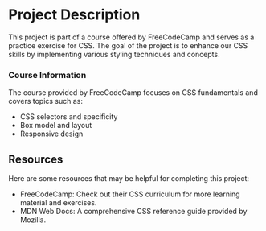 # Project Description
This project is part of a course offered by FreeCodeCamp and serves as a practice exercise for CSS. The goal of the project is to enhance our CSS skills by implementing various styling techniques and concepts.

### Course Information
The course provided by FreeCodeCamp focuses on CSS fundamentals and covers topics such as:

* CSS selectors and specificity
* Box model and layout
* Responsive design

## Resources
Here are some resources that may be helpful for completing this project:

* FreeCodeCamp: Check out their CSS curriculum for more learning material and exercises.
* MDN Web Docs: A comprehensive CSS reference guide provided by Mozilla.
